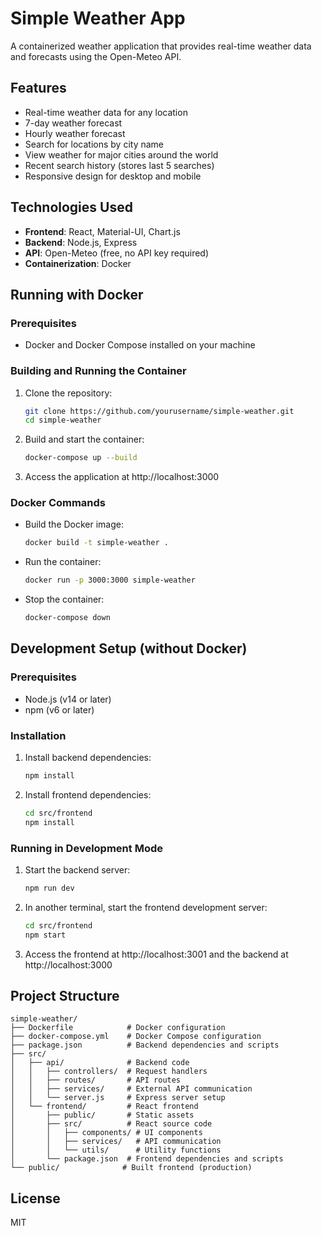 # Simple Weather App

A containerized weather application that provides real-time weather data and forecasts using the Open-Meteo API.

## Features

- Real-time weather data for any location
- 7-day weather forecast
- Hourly weather forecast
- Search for locations by city name
- View weather for major cities around the world
- Recent search history (stores last 5 searches)
- Responsive design for desktop and mobile

## Technologies Used

- **Frontend**: React, Material-UI, Chart.js
- **Backend**: Node.js, Express
- **API**: Open-Meteo (free, no API key required)
- **Containerization**: Docker

## Running with Docker

### Prerequisites

- Docker and Docker Compose installed on your machine

### Building and Running the Container

1. Clone the repository:
   ```bash
   git clone https://github.com/yourusername/simple-weather.git
   cd simple-weather
   ```

2. Build and start the container:
   ```bash
   docker-compose up --build
   ```

3. Access the application at http://localhost:3000

### Docker Commands

- Build the Docker image:
  ```bash
  docker build -t simple-weather .
  ```

- Run the container:
  ```bash
  docker run -p 3000:3000 simple-weather
  ```

- Stop the container:
  ```bash
  docker-compose down
  ```

## Development Setup (without Docker)

### Prerequisites

- Node.js (v14 or later)
- npm (v6 or later)

### Installation

1. Install backend dependencies:
   ```bash
   npm install
   ```

2. Install frontend dependencies:
   ```bash
   cd src/frontend
   npm install
   ```

### Running in Development Mode

1. Start the backend server:
   ```bash
   npm run dev
   ```

2. In another terminal, start the frontend development server:
   ```bash
   cd src/frontend
   npm start
   ```

3. Access the frontend at http://localhost:3001 and the backend at http://localhost:3000

## Project Structure

```
simple-weather/
├── Dockerfile            # Docker configuration
├── docker-compose.yml    # Docker Compose configuration
├── package.json          # Backend dependencies and scripts
├── src/
│   ├── api/              # Backend code
│   │   ├── controllers/  # Request handlers
│   │   ├── routes/       # API routes
│   │   ├── services/     # External API communication
│   │   └── server.js     # Express server setup
│   └── frontend/         # React frontend
│       ├── public/       # Static assets
│       ├── src/          # React source code
│       │   ├── components/ # UI components
│       │   ├── services/   # API communication
│       │   └── utils/      # Utility functions
│       └── package.json  # Frontend dependencies and scripts
└── public/              # Built frontend (production)
```

## License

MIT